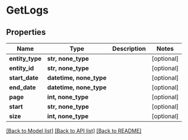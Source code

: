 # GetLogs


## Properties
Name | Type | Description | Notes
------------ | ------------- | ------------- | -------------
**entity_type** | **str, none_type** |  | [optional] 
**entity_id** | **str, none_type** |  | [optional] 
**start_date** | **datetime, none_type** |  | [optional] 
**end_date** | **datetime, none_type** |  | [optional] 
**page** | **int, none_type** |  | [optional] 
**start** | **str, none_type** |  | [optional] 
**size** | **int, none_type** |  | [optional] 

[[Back to Model list]](../README.md#documentation-for-models) [[Back to API list]](../README.md#documentation-for-api-endpoints) [[Back to README]](../README.md)


